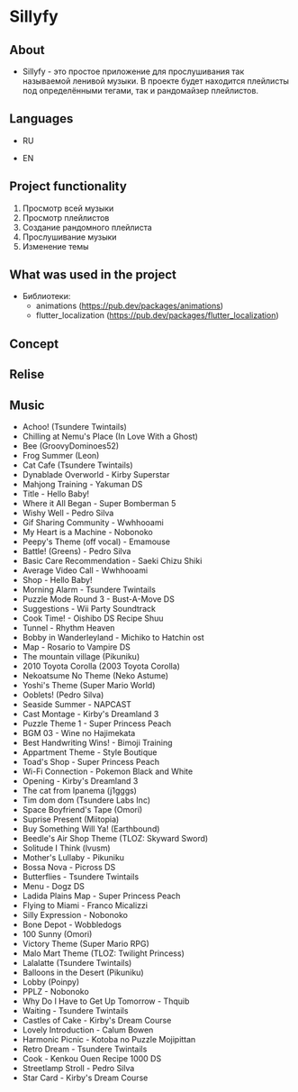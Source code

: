 # Sillyfy

## About 

* Sillyfy - это простое приложение для прослушивания так называемой ленивой музыки. В проекте будет находится плейлисты под определёнными тегами, так и рандомайзер плейлистов.

## Languages

* RU

* EN

## Project functionality

1) Просмотр всей музыки
2) Просмотр плейлистов
3) Создание рандомного плейлиста 
4) Прослушивание музыки
5) Изменение темы

## What was used in the project 

- Библиотеки:
    - animations (https://pub.dev/packages/animations)
    - flutter_localization (https://pub.dev/packages/flutter_localization)

## Concept


## Relise


## Music  

- Achoo! (Tsundere Twintails)
- Chilling at Nemu's Place (In Love With a Ghost)
- Bee (GroovyDominoes52)
- Frog Summer (Leon)
- Cat Cafe (Tsundere Twintails)
- Dynablade Overworld - Kirby Superstar
- Mahjong Training - Yakuman DS
- Title - Hello Baby!
- Where it All Began - Super Bomberman 5
- Wishy Well - Pedro Silva
- Gif Sharing Community - Wwhhooami
- My Heart is a Machine - Nobonoko
- Peepy's Theme (off vocal) - Emamouse
- Battle! (Greens) - Pedro Silva
- Basic Care Recommendation - Saeki Chizu Shiki
- Average Video Call - Wwhhooami
- Shop - Hello Baby!
- Morning Alarm - Tsundere Twintails
- Puzzle Mode Round 3 - Bust-A-Move DS
- Suggestions - Wii Party Soundtrack
- Cook Time! - Oishibo DS Recipe Shuu
- Tunnel - Rhythm Heaven
- Bobby in Wanderleyland - Michiko to Hatchin ost
- Map - Rosario to Vampire DS
- The mountain village (Pikuniku)
- 2010 Toyota Corolla (2003 Toyota Corolla)
- Nekoatsume No Theme (Neko Astume)
- Yoshi's Theme (Super Mario World)
- Ooblets! (Pedro Silva)
- Seaside Summer - NAPCAST
- Cast Montage - Kirby's Dreamland 3
- Puzzle Theme 1 - Super Princess Peach
- BGM 03 - Wine no Hajimekata
- Best Handwriting Wins! - Bimoji Training
- Appartment Theme - Style Boutique
- Toad's Shop - Super Princess Peach
- Wi-Fi Connection - Pokemon Black and White
- Opening - Kirby's Dreamland 3
- The cat from Ipanema (j1gggs)
- Tim dom dom (Tsundere Labs Inc)
- Space Boyfriend's Tape (Omori)
- Suprise Present (Miitopia)
- Buy Something Will Ya! (Earthbound)
- Beedle's Air Shop Theme (TLOZ: Skyward Sword)
- Solitude I Think (lvusm)
- Mother's Lullaby - Pikuniku
- Bossa Nova - Picross DS
- Butterflies - Tsundere Twintails
- Menu - Dogz DS
- Ladida Plains Map - Super Princess Peach
- Flying to Miami - Franco Micalizzi
- Silly Expression - Nobonoko
- Bone Depot - Wobbledogs
- 100 Sunny (Omori)
- Victory Theme (Super Mario RPG)
- Malo Mart Theme (TLOZ: Twilight Princess)
- Lalalatte (Tsundere Twintails)
- Balloons in the Desert (Pikuniku)
- Lobby (Poinpy)
- PPLZ - Nobonoko
- Why Do I Have to Get Up Tomorrow - Thquib
- Waiting - Tsundere Twintails
- Castles of Cake - Kirby's Dream Course
- Lovely Introduction - Calum Bowen
- Harmonic Picnic - Kotoba no Puzzle Mojipittan
- Retro Dream - Tsundere Twintails
- Cook - Kenkou Ouen Recipe 1000 DS
- Streetlamp Stroll - Pedro Silva
- Star Card - Kirby's Dream Course